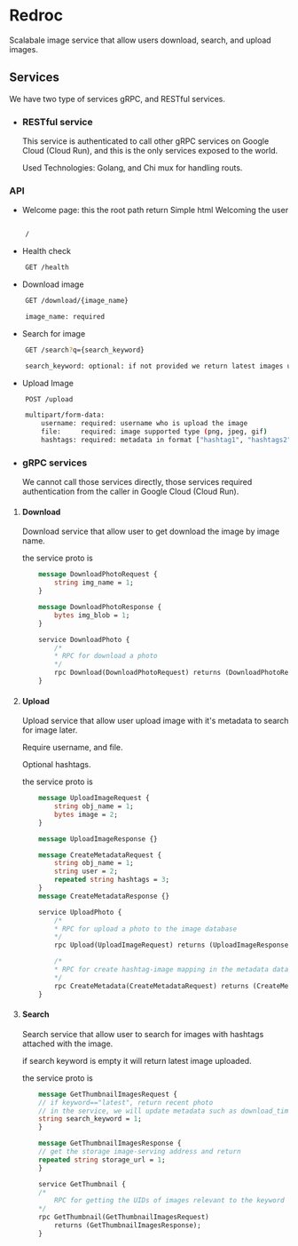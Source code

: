 # Redroc

Scalabale image service that allow users download, search, and upload images.

## Services

We have two type of services gRPC, and RESTful services.

- ### RESTful service

    This service is authenticated to call other gRPC services on Google Cloud (Cloud Run), and this is the only services exposed to the world.

    Used Technologies: Golang, and Chi mux for handling routs.

### API

- Welcome page: this the root path return Simple html Welcoming the user

```bash

    /

```

- Health check

```bash
    GET /health
```

- Download image

```bash
    GET /download/{image_name}

    image_name: required
```

- Search for image

```bash
    GET /search?q={search_keyword}

    search_keyword: optional: if not provided we return latest images uploaded
```

- Upload Image

```bash
    POST /upload

    multipart/form-data:
        username: required: username who is upload the image
        file:     required: image supported type (png, jpeg, gif)
        hashtags: required: metadata in format ["hashtag1", "hashtags2", ...]
```

- ### gRPC services

    We cannot call those services directly, those services required authentication from the caller in Google Cloud (Cloud Run).

1. #### Download

    Download service that allow user to get download the image by image name.

    the service proto is

    ```proto
        message DownloadPhotoRequest {
            string img_name = 1;
        }

        message DownloadPhotoResponse {
            bytes img_blob = 1;
        }

        service DownloadPhoto {
            /*
            * RPC for download a photo
            */
            rpc Download(DownloadPhotoRequest) returns (DownloadPhotoResponse);
        }
    ```

2. #### Upload

    Upload service that allow user upload image with it's metadata to search for image later.

    Require username, and file.

    Optional hashtags.

    the service proto is

    ```proto
        message UploadImageRequest {
            string obj_name = 1;
            bytes image = 2;
        }

        message UploadImageResponse {}

        message CreateMetadataRequest {
            string obj_name = 1;
            string user = 2;
            repeated string hashtags = 3;
        }
        message CreateMetadataResponse {}

        service UploadPhoto {
            /*
            * RPC for upload a photo to the image database
            */
            rpc Upload(UploadImageRequest) returns (UploadImageResponse);

            /*
            * RPC for create hashtag-image mapping in the metadata database
            */
            rpc CreateMetadata(CreateMetadataRequest) returns (CreateMetadataResponse);
        }

    ```

3. #### Search

    Search service that allow user to search for images with hashtags attached with the image.

    if search keyword is empty it will return latest image uploaded.

    the service proto is

    ```proto
        message GetThumbnailImagesRequest {
        // if keyword=="latest", return recent photo
        // in the service, we will update metadata such as download_times accordingly
        string search_keyword = 1;
        }

        message GetThumbnailImagesResponse {
        // get the storage image-serving address and return
        repeated string storage_url = 1;
        }

        service GetThumbnail {
        /*
            RPC for getting the UIDs of images relevant to the keyword
        */
        rpc GetThumbnail(GetThumbnailImagesRequest)
            returns (GetThumbnailImagesResponse);
        }
    ```
